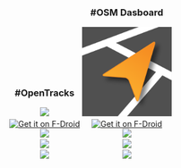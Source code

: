 <div style="margin: auto; text-align:center">
  <div style="display: inline-block">
    <h3>#OpenTracks</h3>
    <img src="{{ site.logo-url }}" style="width:10rem">
    <br>
    <a class="page-link" href="https://f-droid.org/packages/de.dennisguse.opentracks.playstore"><img alt="Get it on F-Droid" src="https://fdroid.gitlab.io/artwork/badge/get-it-on.png" style="height: 4rem;vertical-align: middle;"></a>
    <br>
    <a href="https://github.com/OpenTracksApp/OpenTracks/releases"><img src="https://img.shields.io/github/v/tag/OpenTracksApp/OpenTracks" /></a>
    <br>
    <img src="https://img.shields.io/f-droid/v/de.dennisguse.opentracks.svg" />
    <br>
    <a href="https://github.com/OpenTracksApp/OpenTracks/commits/main"><img src="https://img.shields.io/github/commits-since/OpenTracksApp/OpenTracks/latest" /></a>
  </div>
  <div style="display: inline-block">
    <h3>#OSM Dasboard</h3>
    <img src="/static/img/osmdashboard-logo.svg" style="width:10rem;">
    <br>
        <a class="page-link" href="https://f-droid.org/en/packages/de.storchp.opentracks.osmplugin/"><img alt="Get it on F-Droid" src="https://fdroid.gitlab.io/artwork/badge/get-it-on.png" style="height: 4rem;vertical-align: middle;"></a>
    <br>
    <a href="https://github.com/OpenTracksApp/OSMDashboard/releases"><img src="https://img.shields.io/github/v/tag/OpenTracksApp/OSMDashboard" /></a>
    <br>
    <img src="https://img.shields.io/f-droid/v/de.storchp.opentracks.osmplugin.svg" />
    <br>
    <a href="https://github.com/OpenTracksApp/OSMDashboard/commits/main"><img src="https://img.shields.io/github/commits-since/OpenTracksApp/OSMDashboard/latest" /></a>
  </div>
</div>

